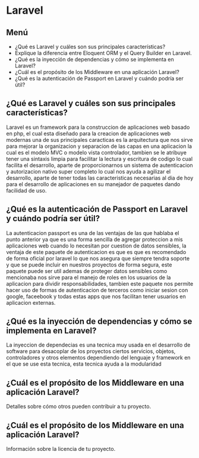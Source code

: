# Laravel

## Menú

- ¿Qué es Laravel y cuáles son sus principales características?
- Explique la diferencia entre Eloquent ORM y el Query Builder en Laravel.
- ¿Qué es la inyección de dependencias y cómo se implementa en Laravel?
- ¿Cuál es el propósito de los Middleware en una aplicación Laravel?
- ¿Qué es la autenticación de Passport en Laravel y cuándo podría ser útil?

## ¿Qué es Laravel y cuáles son sus principales características?

Laravel es un framework para la construccion de aplicaciones web basado en php, el cual esta diseñado para
la creacion de aplicaciones web modernas una de sus principales caracticas es la arquitectura que nos sirve para mejorar la organizacion y separacion de las capas en una aplicacion la cual es el modelo MVC o modelo vista controlador, tambien
se le atribuye tener una sintaxis limpia para facilitar la lectura y escritura de codigo lo cual facilita el desarrollo,
aparte de proporcionarnos un sistema de autenticacion y autorizacion nativo super completo lo cual nos ayuda a agilizar el
desarrollo, aparte de tener todas las caracteristicas necesarias al dia de hoy para el desarrollo de aplicaciones en su manejador de paquetes dando facilidad de uso.

## ¿Qué es la autenticación de Passport en Laravel y cuándo podría ser útil?

La autenticacion passport es una de las ventajas de las que hablaba el punto anterior ya que es una forma sencilla de agregar proteccion a mis aplicaciones web cuando lo necesitan por cuestion de datos sensibles, la ventaja de este paquete de autenticacion es que es que es recomendado de forma oficial por laravel lo que nos asegura que siempre tendra soporte y que se puede incluir en nuestros proyectos de forma segura, este paquete puede ser util ademas de proteger datos sensibles como mencionaba nos sirve para el manejo de roles en los usuarios de la aplicacion para dividir responsabilidades, tambien este paquete nos permite hacer uso de formas de autenticacion de terceros como iniciar sesion con google, faceebook y todas estas apps que nos facilitan tener usuarios en aplicacion externas.

## ¿Qué es la inyección de dependencias y cómo se implementa en Laravel?

La inyeccion de dependecias es una tecnica muy usada en el desarrollo de software para desacoplar de los proyectos ciertos servicios, objetos, controladores y otros elementos dependiendo del lenguaje y framework en el que se use esta tecnica, esta tecnica ayuda a la modularidad

## ¿Cuál es el propósito de los Middleware en una aplicación Laravel?

Detalles sobre cómo otros pueden contribuir a tu proyecto.

## ¿Cuál es el propósito de los Middleware en una aplicación Laravel?

Información sobre la licencia de tu proyecto.
